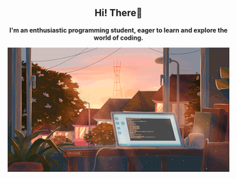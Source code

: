 <h2 align='center'>
   Hi! There🚀
</h2>

<p align='center'>
   <b>I'm an enthusiastic programming student, eager to learn and explore the world of coding. 
</p>

<p align='center'>
  <img src='./assets/laptop.gif'>
</p>
